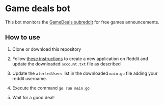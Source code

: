 # Game deals bot

This bot monitors the [GameDeals subreddit](https://www.reddit.com/r/GameDeals/) for free games announcements.

## How to use

1. Clone or download this repository

2. Follow [these instructions](https://turnage.gitbooks.io/graw/content/chapter1.html) to create a new application on Reddit and update the downloaded `account.txt` file as described

3. Update the `alertedUsers` list in the downloaded `main.go` file adding your reddit username.

4. Execute the command `go run main.go`

5. Wait for a good deal!
